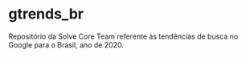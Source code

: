 # gtrends_br
Repositório da Solve Core Team referente às tendências de busca no Google para o Brasil, ano de 2020.
